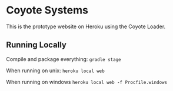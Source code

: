 # Coyote Systems
This is the prototype website on Heroku using the Coyote Loader.

## Running Locally
Compile and package everything:
`gradle stage`

When running on unix:
`heroku local web`

When running on windows
`heroku local web -f Procfile.windows`
